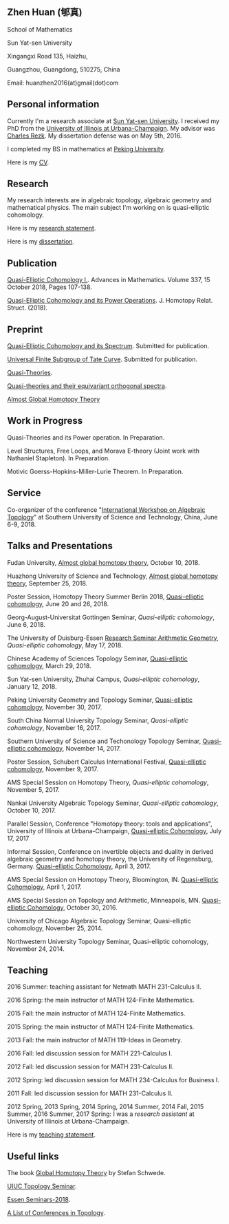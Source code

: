 
## Zhen Huan (郇真) 


School of Mathematics 

Sun Yat-sen University

Xingangxi Road 135, Haizhu, 

Guangzhou,  Guangdong, 510275, China

Email: huanzhen2016(at)gmail(dot)com


## Personal information

Currently I'm a research associate at [Sun Yat-sen University](http://math.sysu.edu.cn/). I received my PhD from the [University of Illinois at Urbana-Champaign](https://math.illinois.edu/). My advisor was [Charles Rezk](https://faculty.math.illinois.edu/~rezk//). My dissertation defense was on May 5th, 2016.

I completed my BS in mathematics at [Peking University](https://www.math.pku.edu.cn).

Here is my [CV](Huan_CV.pdf).

## Research

My research interests are in algebraic topology, algebraic geometry and mathematical physics. The main subject I'm working on is quasi-elliptic cohomology.

Here is my [research statement](Huan_Research.pdf).

Here is my [dissertation](http://hdl.handle.net/2142/97268). 

## Publication

[Quasi-Elliptic Cohomology I.](https://doi.org/10.1016/j.aim.2018.08.007). Advances in Mathematics. Volume 337, 15 October 2018, Pages 107-138.

[Quasi-Elliptic Cohomology and its Power Operations](https://doi.org/10.1007/s40062-018-0201-y). J. Homotopy Relat. Struct. (2018).

## Preprint

[Quasi-Elliptic Cohomology and its Spectrum](https://arxiv.org/abs/1703.06562). Submitted for publication.

[Universal Finite Subgroup of Tate Curve](https://arxiv.org/abs/1708.08637). Submitted for publication.

[Quasi-Theories](http://arxiv.org/abs/1809.06651).

[Quasi-theories and their equivariant orthogonal spectra](https://arxiv.org/abs/1809.07622).

[Almost Global Homotopy Theory](http://arxiv.org/abs/1809.08921)

## Work in Progress

Quasi-Theories and its Power operation. In Preparation.

Level Structures, Free Loops, and Morava E-theory (Joint work with Nathaniel Stapleton). In Preparation.

Motivic Goerss-Hopkins-Miller-Lurie Theorem. In Preparation.

## Service

Co-organizer of  the conference "[International Workshop on Algebraic Topology](http://iwat2018.com/)" at Southern University of Science
and Technology, China, June 6-9, 2018.

## Talks and Presentations
Fudan University, [Almost global homotopy theory](Huan_Fudan.pdf), October 10, 2018.

Huazhong University of Science and Technology, [Almost global homotopy theory](Huan_HUST_2018.pdf), September 25, 2018.

Poster Session, Homotopy Theory Summer Berlin 2018, [Quasi-elliptic cohomology](Berlin_Poster.pdf), June 20 and 26, 2018.

Georg-August-Universitat Gottingen Seminar,  _Quasi-elliptic cohomology_, June 6, 2018.

The University of Duisburg-Essen [Research Seminar Arithmetic Geometry](http://www.esaga.uni-due.de/ss18/arithmgeo/),  _Quasi-elliptic cohomology_, May 17, 2018.

Chinese Academy of Sciences Topology Seminar, [Quasi-elliptic cohomology](Zhen_2018_CAS_Slides.pdf), March 29, 2018.

Sun Yat-sen University, Zhuhai Campus, _Quasi-elliptic cohomology_, January 12, 2018.

Peking University Geometry and Topology Seminar, [Quasi-elliptic cohomology](Zhen_2017_PKU_Slides.pdf), November 30, 2017.

South China Normal University Topology Seminar, _Quasi-elliptic cohomology_, November 16, 2017.

Southern University of Science and Techonology Topology Seminar, [Quasi-elliptic cohomology](Zhen_SUSTech_2016_Slides.pdf), November 14, 2017.

Poster Session, Schubert Calculus International Festival, [Quasi-elliptic cohomology](Huan_poster.pdf), November 9, 2017.

AMS Special Session on Homotopy Theory, _Quasi-elliptic cohomology_, November 5, 2017.

Nankai University Algebraic Topology Seminar, _Quasi-elliptic cohomology_, October 10, 2017.

Parallel Session, Conference "Homotopy theory: tools and applications", University of Illinois at Urbana-Champaign, [Quasi-elliptic Cohomology](Zhen_UIUC_2017_Slides.pdf), July 17, 2017

Informal Session, Conference on invertible objects and duality in derived algebraic geometry and homotopy theory, the University of Regensburg, Germany. [Quasi-elliptic Cohomology](Zhen_Regensburg_2017_Slides.pdf), April 3, 2017.

AMS Special Session on Homotopy Theory, Bloomington, IN. [Quasi-elliptic Cohomology](Zhen_AMS_2017_Slides.pdf), April 1, 2017.

AMS Special Session on Topology and Arithmetic, Minneapolis, MN. [Quasi-elliptic Cohomology](Zhen_AMS_2016_Slides.pdf), October 30, 2016.

University of Chicago Algebraic Topology Seminar, Quasi-elliptic cohomology, November 25, 2014.

Northwestern University Topology Seminar, Quasi-elliptic cohomology, November 24, 2014.

## Teaching

2016 Summer: teaching assistant for Netmath MATH 231-Calculus II.

2016 Spring: the main instructor of MATH 124-Finite Mathematics.

2015 Fall: the main instructor of MATH 124-Finite Mathematics.

2015 Spring: the main instructor of MATH 124-Finite Mathematics.

2013 Fall: the main instructor of MATH 119-Ideas in Geometry.


2016 Fall: led discussion session for MATH 221-Calculus I.

2012 Fall: led discussion session for MATH 231-Calculus II.

2012 Spring: led discussion session for MATH 234-Calculus for Business I.

2011 Fall: led discussion session for MATH 231-Calculus II.


2012 Spring, 2013 Spring, 2014 Spring, 2014 Summer, 2014 Fall, 2015 Summer, 2016 Summer, 2017 Spring: I was a _research assistant_ at University of Illinois at Urbana-Champaign.

Here is my [teaching statement](Huan_Teaching_Statement_Rev.pdf).

## Useful links

The book [Global Homotopy Theory](http://www.math.uni-bonn.de/people/schwede/global.pdf) by Stefan Schwede.

[UIUC Topology Seminar](http://torus.math.uiuc.edu/cal/math/cal?regexp=Topology+Seminar).

[Essen Seminars-2018](http://www.esaga.uni-due.de/events/).

[A List of Conferences in Topology](https://mathmeetings.net/at-gt).
